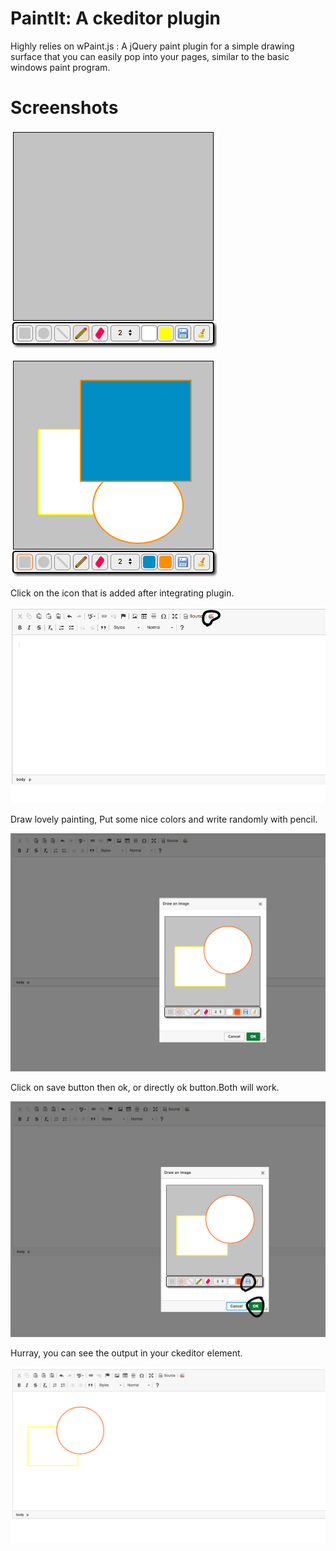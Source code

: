 # PaintIt: A ckeditor plugin

Highly relies on wPaint.js : A jQuery paint plugin for a simple drawing surface that you can easily pop into your pages, similar to the basic windows paint program.

# Screenshots

![Initial layout](./paintIt/assets/paint_it_1.png "Initial layout")

![Objects in canvas](./paintIt/assets/paint_it_2.png "Objects in canvas")

Click on the icon that is added after integrating plugin.

![Integration in ckeditor 4.x](./paintIt/assets/ckeditor_test_1.png "Integration in ckeditor 4.x")

Draw lovely painting, Put some nice colors and write randomly with pencil.

![Usage in ckeditor 4.x](./paintIt/assets/ckeditor_test_2.png "Usage in ckeditor 4.x")

Click on save button then ok, or directly ok button.Both will work.

![Save drawing in ckeditor 4.x](./paintIt/assets/ckeditor_test_3.png "Save drawing in ckeditor 4.x")

Hurray, you can see the output in your ckeditor element.

![View drawing in ckeditor 4.x](./paintIt/assets/ckeditor_test_4.png "View drawing in ckeditor 4.x")
